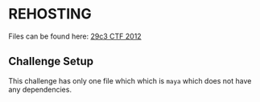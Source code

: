 # REHOSTING

Files can be found here: [29c3 CTF 2012](https://shell-storm.org/repo/CTF/29c3/Reverse/maya/)

## Challenge Setup
This challenge has only one file which which is `maya` which does not have any dependencies.